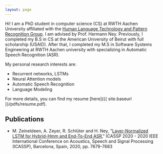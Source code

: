 ```yaml
---
layout: page
---
```


Hi! I am a PhD student in computer science (CS) at RWTH Aachen University affiliated with the 
[Human Language Technology and Pattern Recognition Group](https://www-i6.informatik.rwth-aachen.de/). 
I am advised by Prof. Hermann Ney. Previously, I completed my B.S in CS at the 
American University of Beirut with full scholarship (USAID). After that, I completed my M.S in 
Software Systems Engineering at RWTH Aachen university with specializing in Automatic Speech Recognition (ASR).

My personal research interests are: 
- Recurrent networks, LSTMs
- Neural Attention models
- Automatic Speech Recognition
- Language Modeling

For more details, you can find my resume [here]({{ site.baseurl }}/pdfs/resume.pdf).

## Publications
- M. Zeineldeen, A. Zeyer, R. Schlüter and H. Ney, "[Layer-Normalized LSTM for Hybrid-Hmm and End-To-End ASR](https://www-i6.informatik.rwth-aachen.de/publications/download/1127/Zeineldeen-ICASSP-2020.pdf)," ICASSP 2020 - 2020 IEEE International Conference on Acoustics, Speech and Signal Processing (ICASSP), Barcelona, Spain, 2020, pp. 7679-7683
